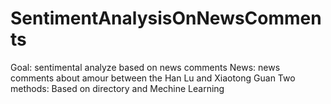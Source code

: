 # SentimentAnalysisOnNewsComments
Goal: sentimental analyze based on news comments
News: news comments about amour between the Han Lu and Xiaotong Guan 
Two methods: Based on directory and Mechine Learning
